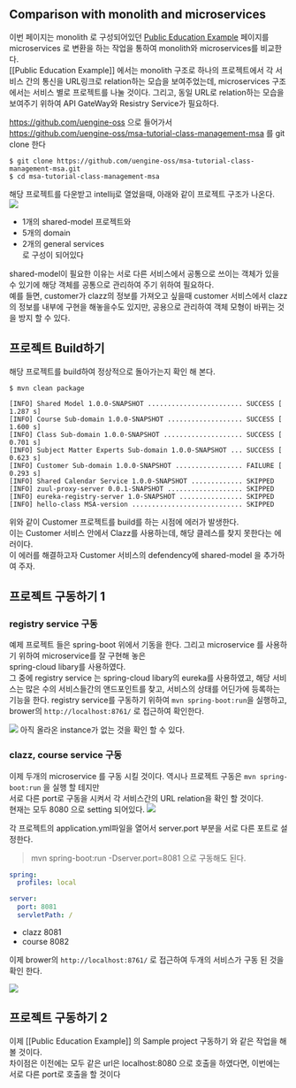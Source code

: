 Comparison with monolith and microservices
------

이번 페이지는 monolith 로 구성되어있던 [Public Education Example](https://github.com/TheOpenCloudEngine/uEngine-cloud/wiki/Public-Education-Example) 페이지를 microservices 로 변환을 하는 작업을 통하여 monolith와 microservices를 비교한다.  
[[Public Education Example]] 에서는 monolith 구조로 하나의 프로젝트에서 각 서비스 간의 통신을 URL링크로 relation하는 모습을 보여주었는데, microservices 구조에서는 서비스 별로 프로젝트를 나눌 것이다. 그리고, 동일 URL로 relation하는 모습을 보여주기 위하여 API GateWay와 Resistry Service가 필요하다.

https://github.com/uengine-oss 으로 들어가서  
https://github.com/uengine-oss/msa-tutorial-class-management-msa 를 git clone 한다
```
$ git clone https://github.com/uengine-oss/msa-tutorial-class-management-msa.git
$ cd msa-tutorial-class-management-msa
```

해당 프로젝트를 다운받고 intellij로 열었을때, 아래와 같이 프로젝트 구조가 나온다.  
![](https://raw.githubusercontent.com/wiki/TheOpenCloudEngine/uEngine-cloud/get-started/images/3_1.png)

* 1개의 shared-model 프로젝트와  
* 5개의 domain  
* 2개의 general services  
로 구성이 되어있다

shared-model이 필요한 이유는 서로 다른 서비스에서 공통으로 쓰이는 객체가 있을 수 있기에 해당 객체를 공통으로 관리하여 주기 위하여 필요하다.  
예를 들면, customer가 clazz의 정보를 가져오고 싶을때 customer 서비스에서 clazz의 정보를 내부에 구현을 해놓을수도 있지만, 공용으로 관리하여 객체 모형이 바뀌는 것을 방지 할 수 있다.

프로젝트 Build하기
------
해당 프로젝트를 build하여 정상적으로 돌아가는지 확인 해 본다.

```
$ mvn clean package

[INFO] Shared Model 1.0.0-SNAPSHOT ........................ SUCCESS [  1.287 s]
[INFO] Course Sub-domain 1.0.0-SNAPSHOT ................... SUCCESS [  1.600 s]
[INFO] Class Sub-domain 1.0.0-SNAPSHOT .................... SUCCESS [  0.701 s]
[INFO] Subject Matter Experts Sub-domain 1.0.0-SNAPSHOT ... SUCCESS [  0.623 s]
[INFO] Customer Sub-domain 1.0.0-SNAPSHOT ................. FAILURE [  0.293 s]
[INFO] Shared Calendar Service 1.0.0-SNAPSHOT ............. SKIPPED
[INFO] zuul-proxy-server 0.0.1-SNAPSHOT ................... SKIPPED
[INFO] eureka-registry-server 1.0-SNAPSHOT ................ SKIPPED
[INFO] hello-class MSA-version ............................ SKIPPED

```
위와 같이 Customer 프로젝트를 build를 하는 시점에 에러가 발생한다.  
이는 Customer 서비스 안에서 Clazz를 사용하는데, 해당 클레스를 찾지 못한다는 에러이다.  
이 에러를 해결하고자 Customer 서비스의 defendency에 shared-model 을 추가하여 주자.


프로젝트 구동하기 1
------
### registry service 구동
예제 프로젝트 들은 spring-boot 위에서 기동을 한다. 그리고 microservice 를 사용하기 위하여 microservice를 잘 구현해 놓은  
spring-cloud libary를 사용하였다.  
그 중에 registry service 는 spring-cloud libary의 eureka를 사용하였고, 해당 서비스는 많은 수의 서비스들간의 앤드포인트를 찾고, 서비스의 상태를 어딘가에 등록하는 기능을 한다.
registry service를 구동하기 위하여 `mvn spring-boot:run`을 실행하고, brower의 `http://localhost:8761/` 로 접근하여 확인한다.

![](https://raw.githubusercontent.com/wiki/TheOpenCloudEngine/uEngine-cloud/get-started/images/3_2.png)
아직 올라온 instance가 없는 것을 확인 할 수 있다.

### clazz, course service 구동
이제 두개의 microservice 를 구동 시킬 것이다. 역시나 프로젝트 구동은 `mvn spring-boot:run` 을 실행 할 테지만  
서로 다른 port로 구동을 시켜서 각 서비스간의 URL relation을 확인 할 것이다.  
현재는 모두 8080 으로 setting 되어있다.
![](https://raw.githubusercontent.com/wiki/TheOpenCloudEngine/uEngine-cloud/get-started/images/3_3.png)

각 프로젝트의 application.yml파일을 열어서 server.port 부분을 서로 다른 포트로 설정한다.  
> mvn spring-boot:run -Dserver.port=8081 으로 구동해도 된다.
```yml
spring:
  profiles: local

server:
  port: 8081
  servletPath: /
```
* clazz 8081
* course 8082 

이제 brower의 `http://localhost:8761/` 로 접근하여 두개의 서비스가 구동 된 것을 확인 한다.

![](https://raw.githubusercontent.com/wiki/TheOpenCloudEngine/uEngine-cloud/get-started/images/3_4.png)

프로젝트 구동하기 2
------
이제 [[Public Education Example]] 의 Sample project 구동하기 와 같은 작업을 해 볼 것이다.  
차이점은 이전에는 모두 같은 url은 localhost:8080 으로 호출을 하였다면, 이번에는 서로 다른 port로 호출을 할 것이다

